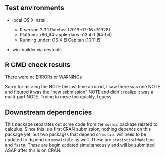 ## Test environments

  * local OS X install: 
    * R version 3.3.1 Patched (2016-07-16 r70928)
    * Platform: x86_64-apple-darwin13.4.0 (64-bit)
    * Running under: OS X El Capitan (10.11.6)
  
  * win-builder via devtools

## R CMD check results

There were no ERRORs or WARNINGs

Sorry for missing the NOTE the last time arround, I saw there was one NOTE and figured it
was the "new submission" NOTE and didn't realize it was a multi-part NOTE.  Trying to move 
too quickly, I guess.

## Downstream dependencies

This package separates out some code from the `mosaic` package related to calculus.  Since this is 
a first CRAN submission, nothing depends on this package yet, but two packages that depend on 
`mosaic` will need to be updated to depend on `mosaicCalc` as well.  These are `statisticalModeling` 
and `fastR`.  These are begin updated simultaneously and will be submitted ASAP after this is on
CRAN.
